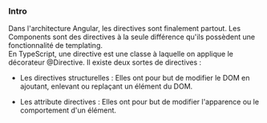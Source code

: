 ### Intro


Dans l'architecture Angular, les directives sont finalement partout. Les Components sont des directives à la seule différence qu'ils possèdent une fonctionnalité de templating.
<br>En TypeScript, une directive est une classe à laquelle on applique le décorateur @Directive. Il existe deux sortes de directives :

* Les directives structurelles : Elles ont pour but de modifier le DOM en ajoutant, enlevant ou replaçant un élément du DOM. 

* Les attribute directives : Elles ont pour but de modifier l'apparence ou le comportement d'un élément.




